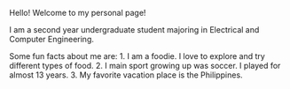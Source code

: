 Hello! Welcome to my personal page!

I am a second year undergraduate student majoring in Electrical and Computer Engineering. 

Some fun facts about me are:
	1. I am a foodie. I love to explore and try different types of food.
	2. I main sport growing up was soccer. I played for almost 13 years.
	3. My favorite vacation place is the Philippines.
